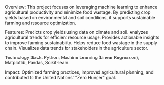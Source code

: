 Overview:
This project focuses on leveraging machine learning to enhance agricultural productivity and minimize food wastage. By predicting crop yields based on environmental and soil conditions, it supports sustainable farming and resource optimization.

Features:
Predicts crop yields using data on climate and soil.
Analyzes agricultural trends for efficient resource usage.
Provides actionable insights to improve farming sustainability.
Helps reduce food wastage in the supply chain.
Visualizes data trends for stakeholders in the agriculture sector.

Technology Stack:
Python, Machine Learning (Linear Regression), Matplotlib, Pandas, Scikit-learn.

Impact:
Optimized farming practices, improved agricultural planning, and contributed to the United Nations' "Zero Hunger" goal.
